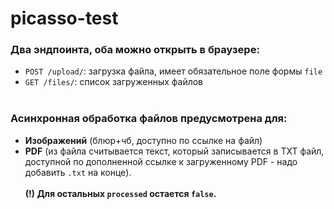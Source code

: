 # picasso-test

### Два эндпоинта, оба можно открыть в браузере:
- `POST /upload/`: загрузка файла, имеет обязательное поле формы `file`
- `GET /files/`: список загруженных файлов
<br><br>
### Асинхронная обработка файлов предусмотрена для:
- **Изображений** (блюр+чб, доступно по ссылке на файл)
- **PDF** (из файла считывается текст, который записывается в TXT файл, доступной по дополненной ссылке к загруженному PDF - надо добавить `.txt` на конце).
<br><br>
**(!) Для остальных `processed` остается `false`.**
